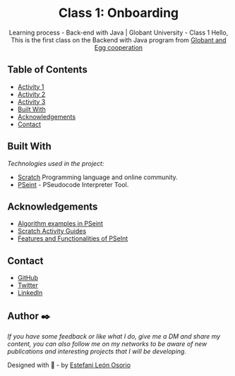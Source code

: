 <h1 align="center">Class 1: Onboarding</h1>

<div align="center">
Learning process - Back-end with Java | Globant University - Class 1
Hello, This is the first class on the Backend with Java program from <a href="https://globant.eggcooperation.com/" target="_blank">Globant and Egg cooperation</a>
</div>

<!-- TABLE OF CONTENTS -->

## Table of Contents

- <a href="https://github.com/EstefaniLeon/Back-end-with-Java-Globant-University/tree/main/Class%201/Activity%201" target="_blank">Activity 1</a>
- <a href="https://github.com/EstefaniLeon/Back-end-with-Java-Globant-University/tree/main/Class%201/Activity%202" target="_blank">Activity 2</a>
- <a href="https://github.com/EstefaniLeon/Back-end-with-Java-Globant-University/tree/main/Class%201/Activity%203" target="_blank">Activity 3</a>
- [Built With](#built-with)
- [Acknowledgements](#acknowledgements)
- [Contact](#contact)

<!-- BUILD WITH -->

## Built With

_Technologies used in the project:_

- [Scratch](https://scratch.mit.edu/) Programming language and online community.
- [PSeint](https://pseint.sourceforge.net/) - PSeudocode Interpreter Tool.

<!-- ACKNOWLEDGEMENTS -->

## Acknowledgements

- [Algorithm examples in PSeint](https://pseint.sourceforge.net/index.php?page=ejemplos.php)
- [Scratch Activity Guides](https://scratch.mit.edu/ideas)
- [Features and Functionalities of PSeInt](https://pseint.sourceforge.net/index.php?page=features.php)

<!-- CONTACT -->

## Contact

- [GitHub](https://github.com/EstefaniLeon)
- [Twitter](https://twitter.com/Esleos1)
- [LinkedIn](https://www.linkedin.com/in/estefani-leon-osorio-34a56a244/)

## Author ✒️

_If you have some feedback or like what I do, give me a DM and share my content, you can also follow me on my networks to be aware of new publications and interesting projects that I will be developing._

Designed with 💖 - by [Estefani León Osorio](https://github.com/EstefaniLeon)
